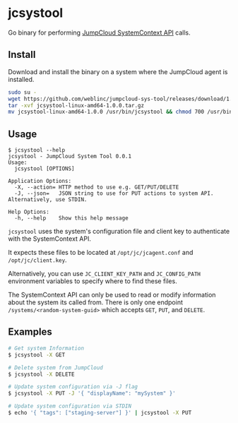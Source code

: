# jcsystool

Go binary for performing [JumpCloud SystemContext API](1) calls.

## Install

Download and install the binary on a system where the JumpCloud agent is installed.

```bash
sudo su -
wget https://github.com/weblinc/jumpcloud-sys-tool/releases/download/1.0.0/jcsystool-linux-amd64-1.0.0.tar.gz
tar -xvf jcsystool-linux-amd64-1.0.0.tar.gz
mv jcsystool-linux-amd64-1.0.0 /usr/bin/jcsystool && chmod 700 /usr/bin/jcsystool
```

## Usage

```
$ jcsystool --help
jcsystool - JumpCloud System Tool 0.0.1
Usage:
  jcsystool [OPTIONS]

Application Options:
  -X, --action= HTTP method to use e.g. GET/PUT/DELETE
  -J, --json=   JSON string to use for PUT actions to system API. Alternatively, use STDIN.

Help Options:
  -h, --help    Show this help message
```

`jcsystool` uses the system's configuration file and client key to authenticate with the SystemContext API.

It expects these files to be located at `/opt/jc/jcagent.conf` and `/opt/jc/client.key`.

Alternatively, you can use `JC_CLIENT_KEY_PATH` and `JC_CONFIG_PATH` environment variables to specify where
to find these files.

The SystemContext API can only be used to read or modify information about the system its called from.
There is only one endpoint `/systems/<random-system-guid>` which accepts `GET`, `PUT`, and `DELETE`.

## Examples

```bash
# Get system Information
$ jcsystool -X GET

# Delete system from JumpCloud
$ jcsystool -X DELETE

# Update system configuration via -J flag
$ jcsystool -X PUT -J '{ "displayName": "mySystem" }'

# Update system configuration via STDIN
$ echo '{ "tags": ["staging-server"] }' | jcsystool -X PUT
```

[1]: https://github.com/TheJumpCloud/SystemContextAPI
